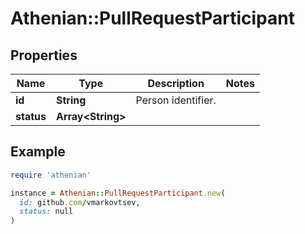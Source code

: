 # Athenian::PullRequestParticipant

## Properties

| Name | Type | Description | Notes |
| ---- | ---- | ----------- | ----- |
| **id** | **String** | Person identifier. |  |
| **status** | **Array&lt;String&gt;** |  |  |

## Example

```ruby
require 'athenian'

instance = Athenian::PullRequestParticipant.new(
  id: github.com/vmarkovtsev,
  status: null
)
```

